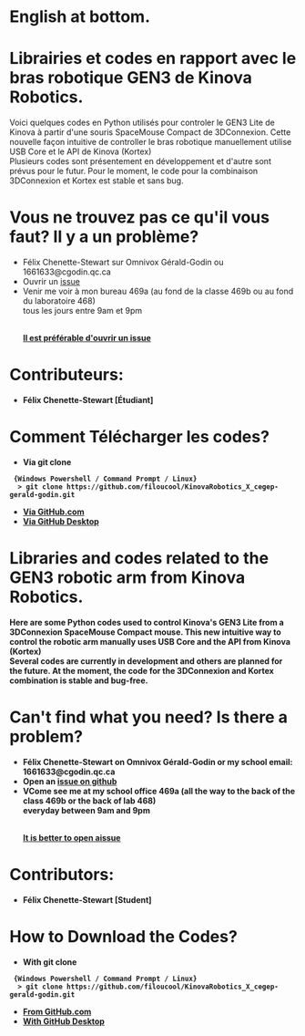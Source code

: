<H1>English at bottom.</H1>
<H1> Librairies et codes en rapport avec le bras robotique GEN3 de Kinova Robotics. </H1>

<P>Voici quelques codes en Python utilisés pour controler le GEN3 Lite de Kinova à partir d'une souris SpaceMouse Compact de 3DConnexion. Cette nouvelle façon intuitive de controller le bras robotique manuellement utilise USB Core et le API de Kinova (Kortex) 
<BR>
 Plusieurs codes sont présentement en développement et d'autre sont prévus pour le futur. Pour le moment, le code pour la combinaison 3DConnexion et Kortex est stable et sans bug.
 <BR>
</P>

<H1> Vous ne trouvez pas ce qu'il vous faut? Il y a un problème? </H1>
<ul>
  <li> Félix Chenette-Stewart sur Omnivox Gérald-Godin ou 1661633@cgodin.qc.ca</li>
  <li> Ouvrir un <a href="https://docs.github.com/en/github/managing-your-work-on-github/creating-an-issue"><span>issue</span></a></li>
  <li> Venir me voir à mon bureau 469a (au fond de la classe 469b ou au fond du laboratoire 468) <br>tous les jours entre 9am et 9pm</li>
 <br>
 <P> <strong> <u> Il est préférable d'ouvrir un <a href="https://docs.github.com/en/github/managing-your-work-on-github/creating-an-issue"><span>issue</span></a> </u><strong> </p>
 </ul>
 
<H1> Contributeurs: </H1>
<ul>
  <li> Félix Chenette-Stewart [Étudiant]</li>
 </ul>
 
<H1> Comment Télécharger les codes? </H1>
<ul>
 <li> Via git clone </li>
</ul>

```
 {Windows Powershell / Command Prompt / Linux}
  > git clone https://github.com/filoucool/KinovaRobotics_X_cegep-gerald-godin.git
```
<ul>
 <li> <a href="https://www.instructables.com/Downloading-Code-From-GitHub/"><span>Via GitHub.com</span></a> </li>
 <li> <a href="https://desktop.github.com/"><span>Via GitHub Desktop</span></a> </li>
</ul>

  
  
<H1> Libraries and codes related to the GEN3 robotic arm from Kinova Robotics.</H1>

<P>Here are some Python codes used to control Kinova's GEN3 Lite from a 3DConnexion SpaceMouse Compact mouse. This new intuitive way to control the robotic arm manually uses USB Core and the API from Kinova (Kortex)

<BR>
Several codes are currently in development and others are planned for the future. At the moment, the code for the 3DConnexion and Kortex combination is stable and bug-free.
 <BR>
</P>

<H1> Can't find what you need? Is there a problem? </H1>
<ul>
  <li> Félix Chenette-Stewart on Omnivox Gérald-Godin or my school email: 1661633@cgodin.qc.ca</li>
  <li> Open an  <a href="https://docs.github.com/en/github/managing-your-work-on-github/creating-an-issue"><span>issue on github</span></a></li>
  <li> VCome see me at my school office 469a (all the way to the back of the class 469b or the back of lab 468) <br>everyday between 9am and 9pm</li>
 <br>
 <P> <strong> <u> It is better to open a<a href="https://docs.github.com/en/github/managing-your-work-on-github/creating-an-issue"><span>issue</span></a> </u><strong> </p>
 </ul>
 
<H1> Contributors: </H1>
<ul>
  <li> Félix Chenette-Stewart [Student]</li>
 </ul>
 
<H1> How to Download the Codes? </H1>
<ul>
 <li> With git clone </li>
</ul>

```
 {Windows Powershell / Command Prompt / Linux}
  > git clone https://github.com/filoucool/KinovaRobotics_X_cegep-gerald-godin.git
```
<ul>
 <li> <a href="https://www.instructables.com/Downloading-Code-From-GitHub/"><span>From GitHub.com</span></a> </li>
 <li> <a href="https://desktop.github.com/"><span>With GitHub Desktop</span></a> </li>
</ul>
